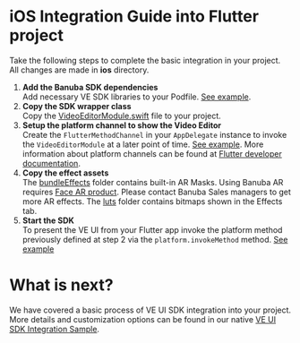 # iOS Integration Guide into Flutter project

Take the following steps to complete the basic integration in your project. All changes are made in **ios** directory.

1. __Add the Banuba SDK dependencies__  
Add necessary VE SDK libraries to your Podfile. [See example](https://github.com/Banuba/ve-sdk-flutter-integration-sample/blob/main/ios/Podfile).
2. __Copy the SDK wrapper class__  
Copy the [VideoEditorModule.swift](https://github.com/Banuba/ve-sdk-flutter-integration-sample/blob/main/ios/Runner/VideoEditorModule.swift) file to your project.
3. __Setup the platform channel to show the Video Editor__  
Create the ```FlutterMethodChannel``` in your ```AppDelegate``` instance to invoke the ```VideoEditorModule``` at a later point of time. [See example](https://github.com/Banuba/ve-sdk-flutter-integration-sample/blob/main/ios/Runner/AppDelegate.swift#L14). More information about platform channels can be found at [Flutter developer documentation](https://docs.flutter.dev/development/platform-integration/platform-channels).
4. __Copy the effect assets__  
The [bundleEffects](https://github.com/Banuba/ve-sdk-flutter-integration-sample/tree/main/ios/bundleEffects) folder contains built-in AR Masks. Using Banuba AR requires [Face AR product](https://docs.banuba.com/face-ar-sdk-v1). Please contact Banuba Sales managers to get more AR effects.
The [luts](https://github.com/Banuba/ve-sdk-flutter-integration-sample/tree/main/ios/luts) folder contains bitmaps shown in the Effects tab.
5. __Start the SDK__  
To present the VE UI from your Flutter app invoke the platform method previously defined at step 2 via the ```platform.invokeMethod``` method. [See example](https://github.com/Banuba/ve-sdk-flutter-integration-sample/blob/main/lib/main.dart)

# What is next?

We have covered a basic process of VE UI SDK integration into your project. More details and customization options can be found in our native [VE UI SDK Integration Sample](https://github.com/Banuba/ve-sdk-ios-integration-sample).